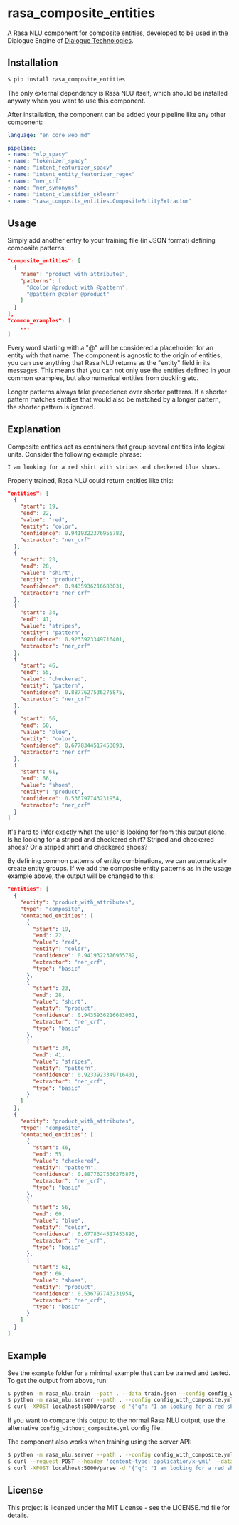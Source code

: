 # rasa_composite_entities

A Rasa NLU component for composite entities, developed to be used in the Dialogue Engine of [Dialogue Technologies](https://www.dialogue-technologies.com).

## Installation

```bash
$ pip install rasa_composite_entities
```

The only external dependency is Rasa NLU itself, which should be installed anyway when you want to use this component.

After installation, the component can be added your pipeline like any other component:

```yaml
language: "en_core_web_md"

pipeline:
- name: "nlp_spacy"
- name: "tokenizer_spacy"
- name: "intent_featurizer_spacy"
- name: "intent_entity_featurizer_regex"
- name: "ner_crf"
- name: "ner_synonyms"
- name: "intent_classifier_sklearn"
- name: "rasa_composite_entities.CompositeEntityExtractor"
```

## Usage

Simply add another entry to your training file (in JSON format) defining composite patterns:
```json
"composite_entities": [
  {
    "name": "product_with_attributes",
    "patterns": [
      "@color @product with @pattern",
      "@pattern @color @product"
    ]
  }
],
"common_examples": [
    ...
]
```
Every word starting with a "@" will be considered a placeholder for an entity with that name. The component is agnostic to the origin of entities, you can use anything that Rasa NLU returns as the "entity" field in its messages. This means that you can not only use the entities defined in your common examples, but also numerical entities from duckling etc.

Longer patterns always take precedence over shorter patterns. If a shorter pattern matches entities that would also be matched by a longer pattern, the shorter pattern is ignored.

## Explanation

Composite entities act as containers that group several entities into logical units. Consider the following example phrase:
```
I am looking for a red shirt with stripes and checkered blue shoes.
```
Properly trained, Rasa NLU could return entities like this:
```json
"entities": [
  {
    "start": 19,
    "end": 22,
    "value": "red",
    "entity": "color",
    "confidence": 0.9419322376955782,
    "extractor": "ner_crf"
  },
  {
    "start": 23,
    "end": 28,
    "value": "shirt",
    "entity": "product",
    "confidence": 0.9435936216683031,
    "extractor": "ner_crf"
  },
  {
    "start": 34,
    "end": 41,
    "value": "stripes",
    "entity": "pattern",
    "confidence": 0.9233923349716401,
    "extractor": "ner_crf"
  },
  {
    "start": 46,
    "end": 55,
    "value": "checkered",
    "entity": "pattern",
    "confidence": 0.8877627536275875,
    "extractor": "ner_crf"
  },
  {
    "start": 56,
    "end": 60,
    "value": "blue",
    "entity": "color",
    "confidence": 0.6778344517453893,
    "extractor": "ner_crf"
  },
  {
    "start": 61,
    "end": 66,
    "value": "shoes",
    "entity": "product",
    "confidence": 0.536797743231954,
    "extractor": "ner_crf"
  }
]
```

It's hard to infer exactly what the user is looking for from this output alone. Is he looking for a striped and checkered shirt? Striped and checkered shoes? Or a striped shirt and checkered shoes?

By defining common patterns of entity combinations, we can automatically create entity groups. If we add the composite entity patterns as in the usage example above, the output will be changed to this:
```json
"entities": [
  {
    "entity": "product_with_attributes",
    "type": "composite",
    "contained_entities": [
      {
        "start": 19,
        "end": 22,
        "value": "red",
        "entity": "color",
        "confidence": 0.9419322376955782,
        "extractor": "ner_crf",
        "type": "basic"
      },
      {
        "start": 23,
        "end": 28,
        "value": "shirt",
        "entity": "product",
        "confidence": 0.9435936216683031,
        "extractor": "ner_crf",
        "type": "basic"
      },
      {
        "start": 34,
        "end": 41,
        "value": "stripes",
        "entity": "pattern",
        "confidence": 0.9233923349716401,
        "extractor": "ner_crf",
        "type": "basic"
      }
    ]
  },
  {
    "entity": "product_with_attributes",
    "type": "composite",
    "contained_entities": [
      {
        "start": 46,
        "end": 55,
        "value": "checkered",
        "entity": "pattern",
        "confidence": 0.8877627536275875,
        "extractor": "ner_crf",
        "type": "basic"
      },
      {
        "start": 56,
        "end": 60,
        "value": "blue",
        "entity": "color",
        "confidence": 0.6778344517453893,
        "extractor": "ner_crf",
        "type": "basic"
      },
      {
        "start": 61,
        "end": 66,
        "value": "shoes",
        "entity": "product",
        "confidence": 0.536797743231954,
        "extractor": "ner_crf",
        "type": "basic"
      }
    ]
  }
]
```

## Example

See the `example` folder for a minimal example that can be trained and tested. To get the output from above, run:
```bash
$ python -m rasa_nlu.train --path . --data train.json --config config_with_composite.yml
$ python -m rasa_nlu.server --path . --config config_with_composite.yml
$ curl -XPOST localhost:5000/parse -d '{"q": "I am looking for a red shirt with stripes and checkered blue shoes"}'
```
If you want to compare this output to the normal Rasa NLU output, use the alternative `config_without_composite.yml` config file.

The component also works when training using the server API:
```bash
$ python -m rasa_nlu.server --path . --config config_with_composite.yml
$ curl --request POST --header 'content-type: application/x-yml' --data-binary @train_http.yml --url 'localhost:5000/train?project=test_project'
$ curl -XPOST localhost:5000/parse -d '{"q": "I am looking for a red shirt with stripes and checkered blue shoes", "project": "test_project"}'
```

## License

This project is licensed under the MIT License - see the LICENSE.md file for details.
